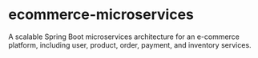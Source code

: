 # ecommerce-microservices
A scalable Spring Boot microservices architecture for an e-commerce platform, including user, product, order, payment, and inventory services.
